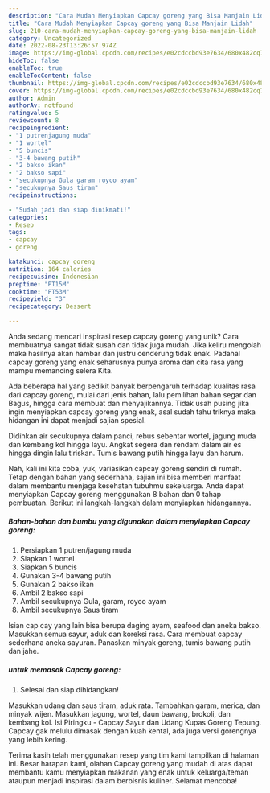 ```yaml
---
description: "Cara Mudah Menyiapkan Capcay goreng yang Bisa Manjain Lidah"
title: "Cara Mudah Menyiapkan Capcay goreng yang Bisa Manjain Lidah"
slug: 210-cara-mudah-menyiapkan-capcay-goreng-yang-bisa-manjain-lidah
category: Uncategorized
date: 2022-08-23T13:26:57.974Z
image: https://img-global.cpcdn.com/recipes/e02cdccbd93e7634/680x482cq70/capcay-goreng-foto-resep-utama.jpg
hideToc: false
enableToc: true
enableTocContent: false
thumbnail: https://img-global.cpcdn.com/recipes/e02cdccbd93e7634/680x482cq70/capcay-goreng-foto-resep-utama.jpg
cover: https://img-global.cpcdn.com/recipes/e02cdccbd93e7634/680x482cq70/capcay-goreng-foto-resep-utama.jpg
author: Admin
authorAv: notfound
ratingvalue: 5
reviewcount: 8
recipeingredient:
- "1 putrenjagung muda"
- "1 wortel"
- "5 buncis"
- "3-4 bawang putih"
- "2 bakso ikan"
- "2 bakso sapi"
- "secukupnya Gula garam royco ayam"
- "secukupnya Saus tiram"
recipeinstructions:

- "Sudah jadi dan siap dinikmati!"
categories:
- Resep
tags:
- capcay
- goreng

katakunci: capcay goreng 
nutrition: 164 calories
recipecuisine: Indonesian
preptime: "PT15M"
cooktime: "PT53M"
recipeyield: "3"
recipecategory: Dessert

---
```





Anda sedang mencari inspirasi resep capcay goreng yang unik? Cara membuatnya sangat tidak susah dan tidak juga mudah. Jika keliru mengolah maka hasilnya akan hambar dan justru cenderung tidak enak. Padahal capcay goreng yang enak seharusnya punya aroma dan cita rasa yang mampu memancing selera Kita.





Ada beberapa hal yang sedikit banyak berpengaruh terhadap kualitas rasa dari capcay goreng, mulai dari jenis bahan, lalu pemilihan bahan segar dan Bagus, hingga cara membuat dan menyajikannya. Tidak usah pusing jika ingin menyiapkan capcay goreng yang enak,      asal sudah tahu triknya maka hidangan ini dapat menjadi sajian spesial.














Didihkan air secukupnya dalam panci, rebus sebentar wortel, jagung muda dan kembang kol hingga layu. Angkat segera dan rendam dalam air es hingga dingin lalu tiriskan. Tumis bawang putih hingga layu dan harum.






Nah, kali ini kita coba, yuk, variasikan capcay goreng sendiri di rumah. Tetap dengan bahan yang sederhana, sajian ini bisa memberi manfaat dalam membantu menjaga kesehatan tubuhmu sekeluarga. Anda dapat menyiapkan Capcay goreng menggunakan 8 bahan dan 0 tahap pembuatan. Berikut ini langkah-langkah dalam menyiapkan hidangannya.

<!--inarticleads1-->

##### Bahan-bahan dan bumbu yang digunakan dalam menyiapkan Capcay goreng:

1. Persiapkan 1 putren/jagung muda
1. Siapkan 1 wortel
1. Siapkan 5 buncis
1. Gunakan 3-4 bawang putih
1. Gunakan 2 bakso ikan
1. Ambil 2 bakso sapi
1. Ambil secukupnya Gula, garam, royco ayam
1. Ambil secukupnya Saus tiram


Isian cap cay yang lain bisa berupa daging ayam, seafood dan aneka bakso. Masukkan semua sayur, aduk dan koreksi rasa. Cara membuat capcay sederhana aneka sayuran. Panaskan minyak goreng, tumis bawang putih dan jahe. 

<!--inarticleads2-->

#####  untuk memasak Capcay goreng:


1. Selesai dan siap dihidangkan!

Masukkan udang dan saus tiram, aduk rata. Tambahkan garam, merica, dan minyak wijen. Masukkan jagung, wortel, daun bawang, brokoli, dan kembang kol. Isi Piringku - Capcay Sayur dan Udang Kupas Goreng Tepung. Capcay gak melulu dimasak dengan kuah kental, ada juga versi gorengnya yang lebih kering. 

Terima kasih telah menggunakan resep yang tim kami tampilkan di halaman ini. Besar harapan kami, olahan Capcay goreng yang mudah di atas dapat membantu kamu menyiapkan makanan yang enak untuk keluarga/teman ataupun menjadi inspirasi dalam berbisnis kuliner. Selamat mencoba!
